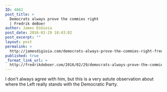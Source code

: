```yaml
---
ID: 4862
post_title: >
  Democrats always prove the commies right
  | Fredrik deBoer
author: James DiGioia
post_date: 2016-02-29 18:43:02
post_excerpt: ""
layout: post
permalink: >
  http://jamesdigioia.com/democrats-always-prove-the-commies-right-fredrik-deboer/
published: true
_format_link_url: >
  http://fredrikdeboer.com/2016/02/29/democrats-always-prove-the-commies-right/
---
```

I don't always agree with him, but this is a very astute observation about where the Left really stands with the Democratic Party.